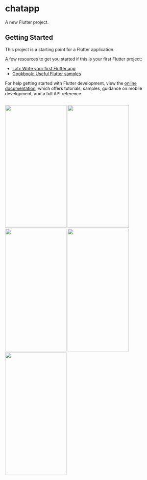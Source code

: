 # chatapp

A new Flutter project.

## Getting Started

This project is a starting point for a Flutter application.

A few resources to get you started if this is your first Flutter project:

- [Lab: Write your first Flutter app](https://docs.flutter.dev/get-started/codelab)
- [Cookbook: Useful Flutter samples](https://docs.flutter.dev/cookbook)

For help getting started with Flutter development, view the
[online documentation](https://docs.flutter.dev/), which offers tutorials,
samples, guidance on mobile development, and a full API reference.
##
<img src="https://github.com/yusufkaan345/flutter-chat-app/assets/79467236/8c1cba50-f32e-4942-b591-53c1377d8d07" width="200" height="400">
<img src="https://github.com/yusufkaan345/flutter-chat-app/assets/79467236/84b29c41-874d-4e73-bb25-ff9045b422f6" width="200" height="400">
<img src="https://github.com/yusufkaan345/flutter-chat-app/assets/79467236/9f073427-1237-46b7-9896-dec898fc5aa0" width="200" height="400">
<img src="https://github.com/yusufkaan345/flutter-chat-app/assets/79467236/dfc3c0a2-137f-4007-b407-ded01a6a88b5" width="200" height="400">
<img src="https://github.com/yusufkaan345/flutter-chat-app/assets/79467236/fa9c20db-5042-427e-911e-011b2898eedf" width="200" height="400">

